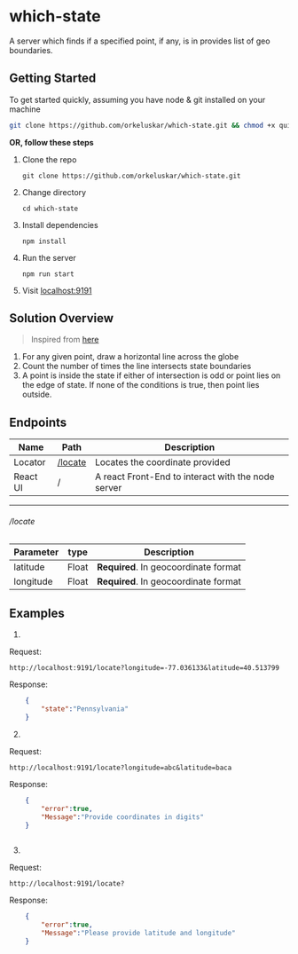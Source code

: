 # which-state

A server which finds if a specified point, if any, is in provides list of geo boundaries.



## Getting Started

To get started quickly, assuming you have node & git installed on your machine
```bash
git clone https://github.com/orkeluskar/which-state.git && chmod +x quickstart.sh && ./quickstart.sh
```

**OR, follow these steps**

1. Clone the repo
   ```
   git clone https://github.com/orkeluskar/which-state.git
   ```
2. Change directory
   ```
   cd which-state
   ```
2. Install dependencies
   ```
   npm install
   ```
3. Run the server
   ```
   npm run start
   ```
4. Visit [localhost:9191](http://localhost:9191)



## Solution Overview

> Inspired from [here](https://www.geeksforgeeks.org/how-to-check-if-a-given-point-lies-inside-a-polygon/)

1. For any given point, draw a horizontal line across the globe
2. Count the number of times the line intersects state boundaries
3. A point is inside the state if either of intersection is odd or point lies on the edge of state. If none of the conditions is true, then 
   point lies outside.



## Endpoints


| Name | Path | Description |
| - | - | - |
| Locator | [/locate](#locate) | Locates the coordinate provided |
| React UI | / | A react Front-End to interact with the node server |


---
###### /locate

|Parameter | type | Description|
| - | - | - |
| latitude | Float | **Required**. In geocoordinate format |
| longitude | Float | **Required**. In geocoordinate format |


## Examples

1. 
Request:
```
http://localhost:9191/locate?longitude=-77.036133&latitude=40.513799
```

Response:
```json
    {
        "state":"Pennsylvania"
    }
```

2. 
Request:
```
http://localhost:9191/locate?longitude=abc&latitude=baca
```

Response:
```json
    {
        "error":true,
        "Message":"Provide coordinates in digits"
    }
    
```

3. 
Request:
```
http://localhost:9191/locate?
```

Response:
```json
    {
        "error":true,
        "Message":"Please provide latitude and longitude"
    }
    